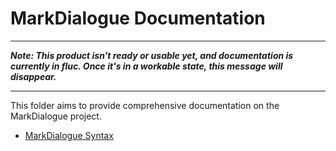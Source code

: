 # MarkDialogue Documentation

----

**_Note: This product isn't ready or usable yet, and documentation is currently in fluc. Once it's in a workable state, this message will disappear._**

----

This folder aims to provide comprehensive documentation on the MarkDialogue project.

* [MarkDialogue Syntax](syntax.md)
